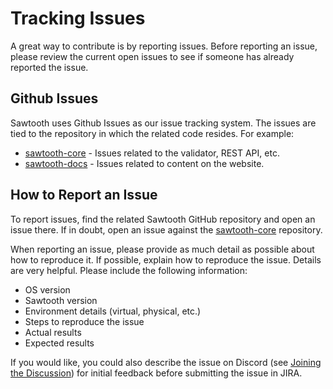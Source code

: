 <!--
 Copyright (c) 2024 Bitwise IO, Inc.
 Copyright (c) 2015-2017, Intel Corporation.
 Copyright (c) 2020, Walmart Inc.
 Copyright 2022 Cargill Incorporated
 Licensed under Creative Commons Attribution 4.0 International License
 https://creativecommons.org/licenses/by/4.0/
-->

# Tracking Issues

A great way to contribute is by reporting issues. Before reporting an issue,
please review the current open issues to see if someone has already reported
the issue.

## Github Issues

Sawtooth uses Github Issues as our issue tracking system. The
issues are tied to the repository in which the related code resides. For
example:

* [sawtooth-core](https://github.com/splintercommunity/sawtooth-core/issues) -
Issues related to the validator, REST API, etc.
* [sawtooth-docs](https://github.com/splintercommunity//sawtooth-docs/issues) -
Issues related to content on the website.

## How to Report an Issue

To report issues, find the related Sawtooth GitHub repository and open an issue
there.  If in doubt, open an issue against the
[sawtooth-core](https://github.com/splintercommunity//sawtooth-core/issues)
repository.

When reporting an issue, please provide as much detail as possible about how
to reproduce it. If possible, explain how to reproduce the issue.
Details are very helpful. Please include the following information:

* OS version
* Sawtooth version
* Environment details (virtual, physical, etc.)
* Steps to reproduce the issue
* Actual results
* Expected results

If you would like, you could also describe the issue on Discord
(see [Joining the Discussion](./join_the_discussion.html))
for initial feedback before submitting the issue in JIRA.
